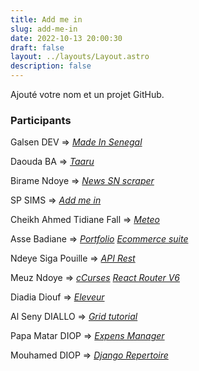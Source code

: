 ```yaml
---
title: Add me in
slug: add-me-in
date: 2022-10-13 20:00:30
draft: false
layout: ../layouts/Layout.astro
description: false
---
```


Ajouté votre nom et un projet GitHub.

### Participants

Galsen DEV => *[Made In Senegal](https://github.com/GalsenDev221/made.in.senegal)*

Daouda BA => *[Taaru](https://github.com/daoodaba975/taaru)*

Birame Ndoye => *[News SN scraper](https://github.com/biramendoye/news-sn-scraper)*

SP SIMS => *[Add me in](https://github.com/KariSims/add.me.in)*

Cheikh Ahmed Tidiane Fall => *[Meteo](https://github.com/cheikh221sn/meteo)*

Asse Badiane => *[Portfolio](https://github.com/Bonde98/Maodo-Malick_pd_p2.git)* *[Ecommerce suite](https://github.com/Bonde98/Ecommerce-suite_pd_10.git)*

Ndeye Siga Pouille => *[API Rest](https://github.com/seegah/API_REST)*

Meuz Ndoye => *[cCurses](https://github.com/Dammel-Meuz/AndroidCourseApp)* *[React Router V6](https://github.com/Dammel-Meuz/React-Router-V6)*

Diadia Diouf => *[Eleveur](https://github.com/Diadia-Coder/ProjetEleveur.git)*

Al Seny DIALLO => *[Grid tutorial](https://github.com/alseny-diallo/testimonials-grid-section)*

Papa Matar DIOP => *[Expens Manager](https://github.com/zlorgoncho1/Expense-manager)*

Mouhamed DIOP => *[Django Repertoire](https://github.com/Devdiop221/django-repertoire)*
